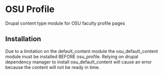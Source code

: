 # OSU Profile
Drupal content type module for OSU faculty profile pages

## Installation
Due to a limitation on the default_content module the osu_default_content module must be installed BEFORE osu_profile.
Relying on drupal dependency manager to install osu_default_content will cause an error because the content will not be ready in time.

